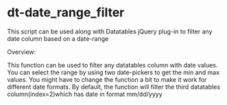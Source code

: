dt-date_range_filter
====================

This script can be used along with Datatables jQuery plug-in to filter any date column based on a date-range

Overview:

This function can be used to filter any datatables column with date values. You can select the range by using two date-pickers to get the min and max values. You might have to change the function a bit to make it work for different date formats. By default, the function will filter the third datatables column(index=2)which has date in format mm/dd/yyyy
